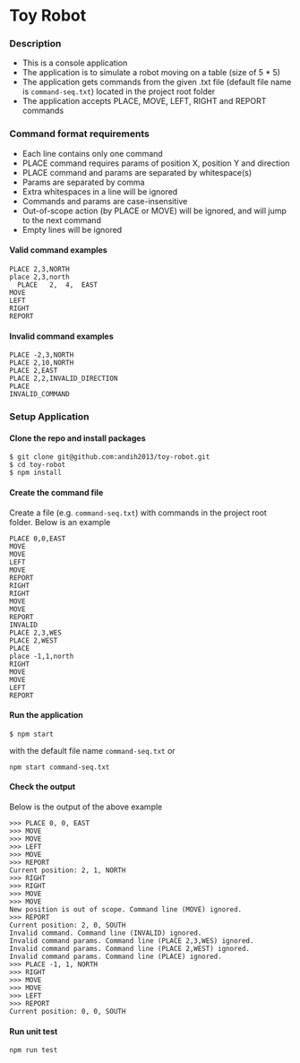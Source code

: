 # Toy Robot

### Description
- This is a console application
- The application is to simulate a robot moving on a table (size of 5 * 5)
- The application gets commands from the given .txt file (default file name is `command-seq.txt`) located in the project root folder
- The application accepts PLACE, MOVE, LEFT, RIGHT and REPORT commands

### Command format requirements
- Each line contains only one command
- PLACE command requires params of position X, position Y and direction
- PLACE command and params are separated by whitespace(s)
- Params are separated by comma
- Extra whitespaces in a line will be ignored
- Commands and params are case-insensitive
- Out-of-scope action (by PLACE or MOVE) will be ignored, and will jump to the next command
- Empty lines will be ignored

#### Valid command examples
```
PLACE 2,3,NORTH
place 2,3,north
  PLACE   2,  4,  EAST
MOVE
LEFT
RIGHT
REPORT
```

#### Invalid command examples
```
PLACE -2,3,NORTH
PLACE 2,10,NORTH
PLACE 2,EAST
PLACE 2,2,INVALID_DIRECTION
PLACE
INVALID_COMMAND
```

### Setup Application
#### Clone the repo and install packages
```
$ git clone git@github.com:andih2013/toy-robot.git
$ cd toy-robot
$ npm install
```

#### Create the command file
Create a file (e.g. `command-seq.txt`) with commands in the project root folder. Below is an example
```
PLACE 0,0,EAST
MOVE
MOVE
LEFT
MOVE
REPORT
RIGHT
RIGHT
MOVE
MOVE
REPORT
INVALID
PLACE 2,3,WES
PLACE 2,WEST
PLACE
place -1,1,north
RIGHT
MOVE
MOVE
LEFT
REPORT
```

#### Run the application
```
$ npm start
```
with the default file name `command-seq.txt`
or
```
npm start command-seq.txt
```

#### Check the output
Below is the output of the above example
```
>>> PLACE 0, 0, EAST
>>> MOVE
>>> MOVE
>>> LEFT
>>> MOVE
>>> REPORT
Current position: 2, 1, NORTH
>>> RIGHT
>>> RIGHT
>>> MOVE
>>> MOVE
New position is out of scope. Command line (MOVE) ignored.
>>> REPORT
Current position: 2, 0, SOUTH
Invalid command. Command line (INVALID) ignored.
Invalid command params. Command line (PLACE 2,3,WES) ignored.
Invalid command params. Command line (PLACE 2,WEST) ignored.
Invalid command params. Command line (PLACE) ignored.
>>> PLACE -1, 1, NORTH
>>> RIGHT
>>> MOVE
>>> MOVE
>>> LEFT
>>> REPORT
Current position: 0, 0, SOUTH
```

#### Run unit test
```
npm run test
```